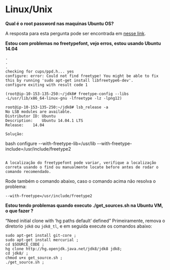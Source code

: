 # Linux/Unix

**Qual é o root password nas maquinas Ubuntu OS?**

A resposta para esta pergunta pode ser encontrada em [nesse link](http://askubuntu.com/questions/347818/what-is-the-default-root-password-when-was-never-set-at-installation-time).

**Estou com problemas no freetypefont, vejo erros, estou usando Ubuntu 14.04**
```text
.
.
.
checking for cups/ppd.h... yes
configure: error: Could not find freetype! You might be able to fix this by running 'sudo apt-get install libfreetype6-dev'. 
configure exiting with result code 1

(root@ip-10-153-135-250:~/jdk8# freetype-config --libs
-L/usr/lib/x86_64-linux-gnu -lfreetype -lz -lpng12)

root@ip-10-153-135-250:~/jdk8# lsb_release -a
No LSB modules are available.
Distributor ID:	Ubuntu
Description:	Ubuntu 14.04.1 LTS
Release:	14.04

Solução:
```
bash configure --with-freetype-lib=/usr/lib --with-freetype-include=/usr/include/freetype2
```

A localização do freetypefont pode variar, verifique a localização correta usando o find ou manualmente locate before antes de rodar o comando recomendado.
```

Rode também o comando abaixo, caso o comando acima não resolva o problema:
```
--with-freetype=/usr/include/freetype2
```

**Estou tendo problemas quando executo ./get_sources.sh na Ubuntu VM, o que fazer ?**

“Need initial clone with ‘hg paths default’ defined”
Primeiramente, remova o diretorio ```jdk8``` ou ```jdk8_tl```, e em seguida execute os comandos abaixo:

```
sudo apt-get install git-core ;
sudo apt-get install mercurial ;
cd $SOURCE_CODE ;
hg clone http://hg.openjdk.java.net/jdk8/jdk8 jdk8;
cd jdk8/ ;
chmod u+x get_source.sh ;
./get_source.sh ;
```